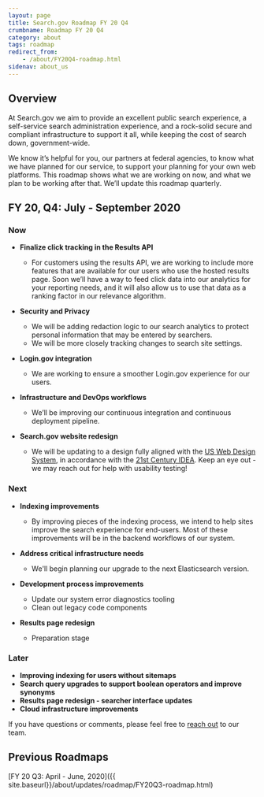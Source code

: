 ```yaml
---
layout: page
title: Search.gov Roadmap FY 20 Q4
crumbname: Roadmap FY 20 Q4
category: about
tags: roadmap
redirect_from:
    - /about/FY20Q4-roadmap.html
sidenav: about_us
---
```


## Overview

At Search.gov we aim to provide an excellent public search experience, a self-service search administration experience, and a rock-solid secure and compliant infrastructure to support it all, while keeping the cost of search down, government-wide.

We know it’s helpful for you, our partners at federal agencies, to know what we have planned for our service, to support your planning for your own web platforms. This roadmap shows what we are working on now, and what we plan to be working after that. We’ll update this roadmap quarterly.


## FY 20, Q4: July - September 2020

### Now

* **Finalize click tracking in the Results API**
  * For customers using the results API, we are working to include more features that are available for our users who use the hosted results page. Soon we’ll have a way to feed click data into our analytics for your reporting needs, and it will also allow us to use that data as a ranking factor in our relevance algorithm.
  
* **Security and Privacy**
  * We will be adding redaction logic to our search analytics to protect personal information that may be entered by searchers.
  * We will be more closely tracking changes to search site settings.

* **Login.gov integration**
  * We are working to ensure a smoother Login.gov experience for our users.

* **Infrastructure and DevOps workflows**
  * We’ll be improving our continuous integration and continuous deployment pipeline.

* **Search.gov website redesign**
  * We will be updating to a design fully aligned with the [US Web Design System](https://designsystem.digital.gov/), in accordance with the [21st Century IDEA](https://digital.gov/resources/21st-century-integrated-digital-experience-act/). Keep an eye out - we may reach out for help with usability testing!


### Next

* **Indexing improvements**
  * By improving pieces of the indexing process, we intend to help sites improve the search experience for end-users. Most of these improvements will be in the backend workflows of our system.
* **Address critical infrastructure needs**
  * We'll begin planning our upgrade to the next Elasticsearch version.

* **Development process improvements**
  * Update our system error diagnostics tooling
  * Clean out legacy code components
  
* **Results page redesign**
  * Preparation stage

### Later

* **Improving indexing for users without sitemaps**
* **Search query upgrades to support boolean operators and improve synonyms**
* **Results page redesign - searcher interface updates**
* **Cloud infrastructure improvements**

If you have questions or comments, please feel free to [reach out](mailto:search@support.digitalgov.gov) to our team.

## Previous Roadmaps

[FY 20 Q3: April - June, 2020]({{ site.baseurl}}/about/updates/roadmap/FY20Q3-roadmap.html)